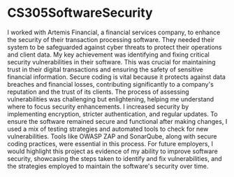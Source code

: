 # CS305SoftwareSecurity
I worked with Artemis Financial, a financial services company, to enhance the security of their transaction processing software. They needed their system to be safeguarded against cyber threats to protect their operations and client data. My key achievement was identifying and fixing critical security vulnerabilities in their software. This was crucial for maintaining trust in their digital transactions and ensuring the safety of sensitive financial information. Secure coding is vital because it protects against data breaches and financial losses, contributing significantly to a company's reputation and the trust of its clients. The process of assessing vulnerabilities was challenging but enlightening, helping me understand where to focus security enhancements. I increased security by implementing encryption, stricter authentication, and regular updates. To ensure the software remained secure and functional after making changes, I used a mix of testing strategies and automated tools to check for new vulnerabilities. Tools like OWASP ZAP and SonarQube, along with secure coding practices, were essential in this process. For future employers, I would highlight this project as evidence of my ability to improve software security, showcasing the steps taken to identify and fix vulnerabilities, and the strategies employed to maintain the software's security over time.
